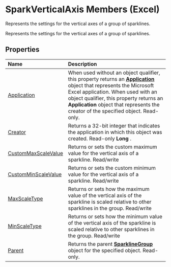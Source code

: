 
# SparkVerticalAxis Members (Excel)
Represents the settings for the vertical axes of a group of sparklines.

Represents the settings for the vertical axes of a group of sparklines.


## Properties



|**Name**|**Description**|
|:-----|:-----|
|[Application](f92de9f0-9b57-ec63-d741-a8c548533b19.md)|When used without an object qualifier, this property returns an  **[Application](19b73597-5cf9-4f56-8227-b5211f657f6f.md)** object that represents the Microsoft Excel application. When used with an object qualifier, this property returns an **Application** object that represents the creator of the specified object. Read-only.|
|[Creator](931a6fd8-57cb-ca6f-44a6-aff2d5a2dfcb.md)|Returns a 32-bit integer that indicates the application in which this object was created. Read-only  **Long** .|
|[CustomMaxScaleValue](6589c4e5-21c6-c54d-bde5-ac2daa58f6f5.md)|Returns or sets the custom maximum value for the vertical axis of a sparkline. Read/write|
|[CustomMinScaleValue](1d5e7efa-1747-e871-1504-c917a4666d5c.md)|Returns or sets the custom minimum value for the vertical axis of a sparkline. Read/write|
|[MaxScaleType](14d04182-d6d2-b884-db8f-04cef4673e82.md)|Returns or sets how the maximum value of the vertical axis of the sparkline is scaled relative to other sparklines in the group. Read/write|
|[MinScaleType](e3a306db-fe5d-fe5b-23bb-b3e8b70a516c.md)|Returns or sets how the minimum value of the vertical axis of the sparkline is scaled relative to other sparklines in the group. Read/write|
|[Parent](a6bada2b-c103-b526-eb48-24520a30e71b.md)|Returns the parent  **[SparklineGroup](cc694d97-a3d3-3473-2e37-0ede67b97680.md)** object for the specified object. Read-only.|
